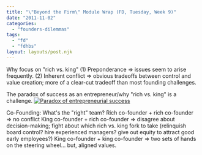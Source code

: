 ```yaml
---
title: "\"Beyond the Firm\" Module Wrap (FD, Tuesday, Week 9)"
date: "2011-11-02"
categories: 
  - "founders-dilemmas"
tags: 
  - "fd"
  - "fdhbs"
layout: layouts/post.njk
---
```


Why focus on "rich vs. king" (1) Preponderance => issues seem to arise frequently. (2) Inherent conflict => obvious tradeoffs between control and value creation; more of a clear-cut tradeoff than most founding challenges.

The paradox of success as an entrepreneur/why "rich vs. king" is a challenge. [![](images/Slide1-300x225.jpg "Paradox of entrepreneurial success")](http://colinbarry.com/wp-content/uploads/2011/11/Slide1.jpg)

Co-Founding: What's the "right" team? Rich co-founder + rich co-founder => no conflict King co-founder + rich co-founder => disagree about decision-making; fight about which rich vs. king fork to take (relinquish board control? hire experienced managers? give out equity to attract good early employees?) King co-founder + king co-founder => two sets of hands on the steering wheel... but, aligned values.
